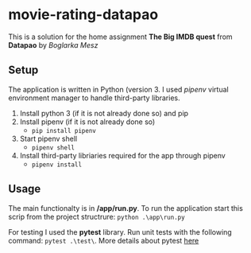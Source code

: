 # movie-rating-datapao

This is a solution for the home assignment **The Big IMDB quest** from **Datapao** by *Boglarka Mesz*

## Setup
The application is written in Python (version 3. 
I used *pipenv* virtual environment manager to handle third-party libraries.

1. Install python 3 (if it is not already done so) and pip
2. Install pipenv (if it is not already done so)
    * `pip install pipenv`
3. Start pipenv shell
    * `pipenv shell`
4. Install third-party libriaries required for the app through pipenv
    * `pipenv install`

## Usage

The main functionalty is in **/app/run.py**. To run the application start this scrip from the project structrure:
`python .\app\run.py`

For testing I used the **pytest** library. Run unit tests with the following command: `pytest .\test\`. More details about pytest [here](https://docs.pytest.org/en/latest/how-to/usage.html)
